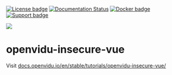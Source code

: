 [![License badge](https://img.shields.io/badge/license-Apache2-orange.svg)](http://www.apache.org/licenses/LICENSE-2.0)
[![Documentation Status](https://readthedocs.org/projects/openviduio-docs/badge/?version=stable)](https://docs.openvidu.io/en/stable/?badge=stable)
[![Docker badge](https://img.shields.io/docker/pulls/openvidu/openvidu-server-kms.svg)](https://hub.docker.com/r/openvidu/openvidu-server-kms)
[![Support badge](https://img.shields.io/badge/support-sof-yellowgreen.svg)](https://openvidu.discourse.group/)

[![][OpenViduLogo]](http://openvidu.io)

openvidu-insecure-vue
===

Visit [docs.openvidu.io/en/stable/tutorials/openvidu-insecure-vue/](http://docs.openvidu.io/en/stable/tutorials/openvidu-insecure-vue/)

[OpenViduLogo]: https://secure.gravatar.com/avatar/5daba1d43042f2e4e85849733c8e5702?s=120